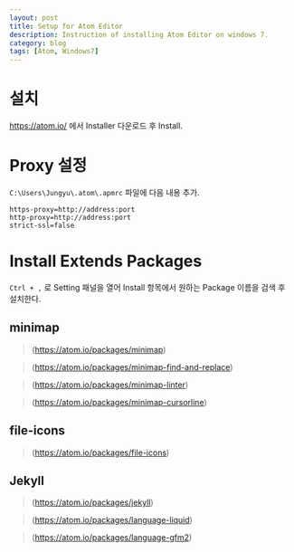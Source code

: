 ```yaml
---
layout: post
title: Setup for Atom Editor
description: Instruction of installing Atom Editor on windows 7.
category: blog
tags: [Atom, Windows7]
---
```


# 설치

https://atom.io/ 에서 Installer 다운로드 후 Install.

# Proxy 설정

`C:\Users\Jungyu\.atom\.apmrc` 파일에 다음 내용 추가.

```
https-proxy=http://address:port
http-proxy=http://address:port
strict-ssl=false
```

# Install Extends Packages

`Ctrl + ,` 로 Setting 패널을 열어 Install 항목에서 원하는 Package 이름을 검색 후 설치한다.

## minimap

> (https://atom.io/packages/minimap)

> (https://atom.io/packages/minimap-find-and-replace)

> (https://atom.io/packages/minimap-linter)

> (https://atom.io/packages/minimap-cursorline)

## file-icons

> (https://atom.io/packages/file-icons)

## Jekyll

> (https://atom.io/packages/jekyll)

> (https://atom.io/packages/language-liquid)

> (https://atom.io/packages/language-gfm2)
